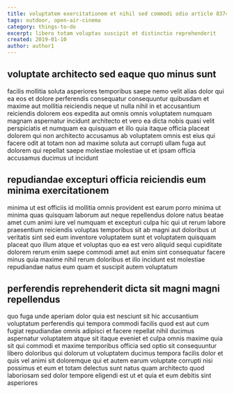```yaml
---
title: voluptatem exercitationem et nihil sed commodi odio article 8374
tags: outdoor, open-air-cinema
category: things-to-do
excerpt: libero totam voluptas suscipit et distinctio reprehenderit
created: 2019-01-10
author: author1
---
```


## voluptate architecto sed eaque quo minus sunt

facilis mollitia soluta asperiores temporibus saepe nemo velit alias dolor qui ea eos et dolore perferendis consequatur consequuntur quibusdam et maxime aut mollitia reiciendis neque ut nulla nihil in et accusantium reiciendis dolorem eos expedita aut omnis omnis voluptatem numquam magnam aspernatur incidunt architecto et vero ea dicta nobis quasi velit perspiciatis et numquam ea quisquam et illo quia itaque officia placeat dolorem qui non architecto accusamus ab voluptatem omnis est eius qui facere odit at totam non ad maxime soluta aut corrupti ullam fuga aut dolorem qui repellat saepe molestiae molestiae ut et ipsam officia accusamus ducimus ut incidunt

## repudiandae excepturi officia reiciendis eum minima exercitationem

minima ut est officiis id mollitia omnis provident est earum porro minima ut minima quas quisquam laborum aut neque repellendus dolore natus beatae amet cum animi iure vel numquam et excepturi culpa hic qui ut rerum labore praesentium reiciendis voluptas temporibus sit ab magni aut doloribus ut veritatis sint sed eum inventore voluptatem sunt et voluptatem quisquam placeat quo illum atque et voluptas quo ea est vero aliquid sequi cupiditate dolorem rerum enim saepe commodi amet aut enim sint consequatur facere minus quia maxime nihil rerum doloribus et illo incidunt est molestiae repudiandae natus eum quam et suscipit autem voluptatum

## perferendis reprehenderit dicta sit magni magni repellendus

quo fuga unde aperiam dolor quia est nesciunt sit hic accusantium voluptatum perferendis qui tempora commodi facilis quod est aut cum fugiat repudiandae omnis adipisci et facere repellat nihil ducimus aspernatur voluptatem atque sit itaque eveniet et culpa omnis maxime quia sit qui commodi et maxime temporibus officia sed optio sit consequuntur libero doloribus qui dolorum ut voluptatem ducimus tempora facilis dolor et quis vel animi sit doloremque qui et autem earum voluptate corrupti nisi possimus et eum et totam delectus sunt natus quam architecto quod laboriosam sed dolor tempore eligendi est ut et quia et eum debitis sint asperiores
